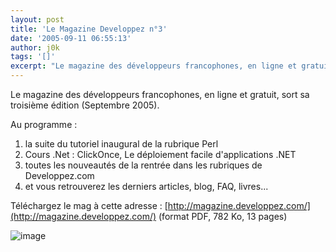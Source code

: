 ```yaml
---
layout: post
title: 'Le Magazine Developpez n°3'
date: '2005-09-11 06:55:13'
author: j0k
tags: '[]'
excerpt: "Le magazine des développeurs francophones, en ligne et gratuit, sort sa troisième édition (Septembre 2005).     \nAu programme :  \n  \n1. la suite du tutoriel inaugural de la rubrique Perl   2. Cours .Net : ClickOnce, Le déploiement facile d'applications .NET   3. toutes les nouveautés de la rentrée dans les rubriques de Developpez.com       …"
---
```


Le magazine des développeurs francophones, en ligne et gratuit, sort sa troisième édition (Septembre 2005).

Au programme :

1. la suite du tutoriel inaugural de la rubrique Perl
2. Cours .Net : ClickOnce, Le déploiement facile d'applications .NET
3. toutes les nouveautés de la rentrée dans les rubriques de Developpez.com
4. et vous retrouverez les derniers articles, blog, FAQ, livres...

Téléchargez le mag à cette adresse : [http://magazine.developpez.com/](http://magazine.developpez.com/) (format PDF, 782 Ko, 13 pages)

![image](http://magazine.developpez.com/images/couverture-200509.jpg)
